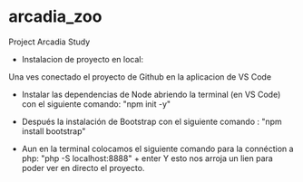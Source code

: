 # arcadia_zoo
Project Arcadia Study

* Instalacion de proyecto en local:

Una ves conectado el proyecto de Github en la aplicacion de VS Code

- Instalar las dependencias de Node abriendo la terminal (en VS Code) con el siguiente comando: 
"npm init -y"

- Después la instalación de Bootstrap con el siguiente comando : 
"npm install bootstrap"

- Aun en la terminal colocamos el siguiente comando para la connéction a php:
"php -S localhost:8888" + enter
Y esto nos arroja un lien para poder ver en directo el proyecto.
